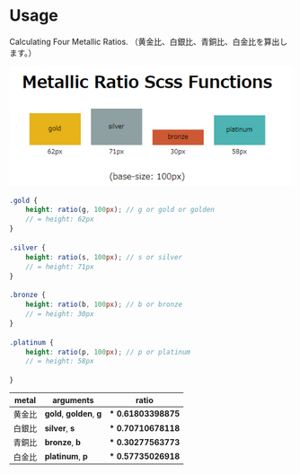 # Usage

Calculating Four Metallic Ratios.
（黄金比、白銀比、青銅比、白金比を算出します。）

![sample.png](sample.png)

<!-- ## Change Info -->

```scss
.gold {
    height: ratio(g, 100px); // g or gold or golden
    // = height: 62px
}

.silver {
    height: ratio(s, 100px); // s or silver
    // = height: 71px
}

.bronze {
    height: ratio(b, 100px); // b or bronze
    // = height: 30px
}

.platinum {
    height: ratio(p, 100px); // p or platinum
    // = height: 58px

}
```

| metal  |          arguments          |        ratio        |
| ------ | --------------------------- | ------------------- |
| 黄金比 | __gold__, __golden__, __g__ | __* 0.61803398875__ |
| 白銀比 | __silver__, __s__           | __* 0.70710678118__ |
| 青銅比 | __bronze__, __b__           | __* 0.30277563773__ |
| 白金比 | __platinum__, __p__         | __* 0.57735026918__ |